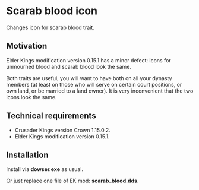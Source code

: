 # Scarab blood icon

Changes icon for scarab blood trait.

## Motivation

Elder Kings modification version 0.15.1 has a minor defect: icons for unmourned blood and scarab blood look the same.

Both traits are useful, you will want to have both on all your dynasty members (at least on those who will serve on certain court positions, or own land, or be married to a land owner). It is very inconvenient that the two icons look the same.

## Technical requirements

* Crusader Kings version Crown 1.15.0.2.
* Elder Kings modification version 0.15.1.

## Installation

Install via **dowser.exe** as usual.

Or just replace one file of EK mod: **scarab_blood.dds**.

